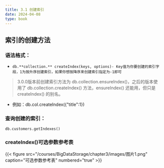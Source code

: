 ```yaml
---
title: 3.1 创建索引
date: 2024-04-08
type: book
---
```


## 索引的创建方法
### 语法格式：
- `db.**collection.** createIndex(keys, options)- Key值为你要创建的索引字段，1为按升序创建索引，如果你想按降序来创建索引指定为-1即可`


 >3.0.0版本前创建索引方法为 db.collection.ensureIndex()，之后的版本使用了 db.collection.createIndex() 方法，ensureIndex() 还能用，但只是 createIndex() 的别名。
 
 - 例如：db.col.createIndex({"title":1})
### 查询创建的索引：
`db.customers.getIndexes()`

### createIndex()可选参数参考表

{{< figure src="/courses/BigDataStorage/chapter3/images/图片1.png" caption="可选参数参考表" numbered="true" >}}


